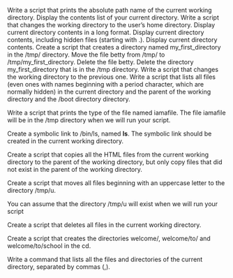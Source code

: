 Write a script that prints the absolute path name of the current working directory.
Display the contents list of your current directory.
Write a script that changes the working directory to the user’s home directory.
Display current directory contents in a long format.
Display current directory contents, including hidden files (starting with .).
Display current directory contents.
Create a script that creates a directory named my_first_directory in the /tmp/ directory. 
Move the file betty from /tmp/ to /tmp/my_first_directory.
Delete the file betty.
Delete the directory my_first_directory that is in the /tmp directory.
Write a script that changes the working directory to the previous one.
Write a script that lists all files (even ones with names beginning with a period character, which are normally hidden) in the current directory and the parent of the working directory and the /boot directory directory.

Write a script that prints the type of the file named iamafile. The file iamafile will be in the /tmp directory when we will run your script.

Create a symbolic link to /bin/ls, named __ls__. The symbolic link should be created in the current working directory.


Create a script that copies all the HTML files from the current working directory to the parent of the working directory, but only copy files that did not exist in the parent of the working directory.


Create a script that moves all files beginning with an uppercase letter to the directory /tmp/u.

You can assume that the directory /tmp/u will exist when we will run your script


Create a script that deletes all files in the current working directory.


Create a script that creates the directories welcome/, welcome/to/ and welcome/to/school in the cd.

Write a command that lists all the files and directories of the current directory, separated by commas (,).


